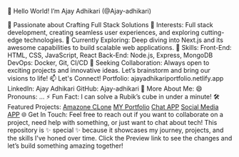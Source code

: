 👋 Hello World! I’m Ajay Adhikari (@Ajay-adhikari)


🚀 Passionate about Crafting Full Stack Solutions
👀 Interests: Full stack development, creating seamless user experiences, and exploring cutting-edge technologies.
🌱 Currently Exploring: Deep diving into Next.js and its awesome capabilities to build scalable web applications.
💼 Skills:
Front-End: HTML, CSS, JavaScript, React
Back-End: Node.js, Express, MongoDB
DevOps: Docker, Git, CI/CD
💞️ Seeking Collaboration: Always open to exciting projects and innovative ideas. Let’s brainstorm and bring our visions to life!
📫 Let's Connect!
Portfolio: ajayadhikariportfolio.netlify.app
LinkedIn: Ajay Adhikari
GitHub: Ajay-adhikari
🌟 More About Me:
😄 Pronouns: ...
⚡ Fun Fact: I can solve a Rubik’s cube in under a minute!
🛠️ Featured Projects:
[Amazone CLone](https://ajayproject.netlify.app/) 
[MY Portfolio](https://ajayadhikariportfolio.netlify.app/) 
[Chat APP](https://ajayproject.netlify.app/) 
[Social Media APP](adhikarisocial.netlify.app) 
🌐 Get In Touch:
Feel free to reach out if you want to collaborate on a project, need help with something, or just want to chat about tech!
This repository is ✨ special ✨ because it showcases my journey, projects, and the skills I've honed over time. Click the Preview link to see the changes and let’s build something amazing together!

